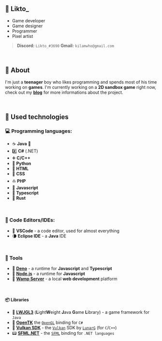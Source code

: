 ## 🎲 Likto_
* Game developer
* Game designer
* Programmer
* Pixel artist

> **Discord:** ``Likto_#3690``
> **Gmail:** ``kilamwho@gmail.com``

<br>

## 📓 About
I'm just a **teenager** boy who likes programming and spends 
most of his time working on **games**. I'm currently working 
on a **2D sandbox game** right now, check out my **[blog](https://likto.tumblr.com/)** for 
more informations about the project.

<br>

## 🔭 Used technologies

### 💻 Programming languages:

* ☕ **Java** 🌟
* #️⃣ **C#** (.NET)
* ➕ **C/C++**
* 🐍 **Python**
* 🔌 **HTML**
* 🎨 **CSS**
* ⛵ **PHP**
* 🌠 **Javascript**
* 🌠 **Typescript**
* 🦀 **Rust**

<br>

### 📝 Code Editors/IDEs:

* 🔀 **VSCode** - a code editor, used for almost everything
* 🌘 **Eclipse IDE** - a **Java** IDE

<br>

### 🔧 Tools

* 🦕 **[Deno](https://deno.land/)** - a runtime for **Javascript** and **Typescript**
* 🌟 **[Node.js](https://nodejs.org)** - a runtime for **Javascript**
* 🔌 **[Wamp Server](https://www.wampserver.com/)** - a local **web development** platform

<br>

#### 📦 Libraries

* 🧱 **[LWJGL3](https://www.lwjgl.org/)** (**L**ight**W**eight **J**ava **G**ame **L**ibrary) - a game framework for ``Java``
* 🧿 **[OpenTK](https://opentk.net/)** the [``OpenGL``](https://www.opengl.org//) binding for ``C#``
* 🌋 **[Vulkan SDK](https://vulkan.lunarg.com/)** - the [``Vulkan``](https://www.vulkan.org/) SDK by [``LunarG``](https://www.lunarg.com/) (for ``C``/``C++``)
* 📟 **[SFML.NET](https://www.sfml-dev.org/download/sfml.net/)** - the [``SFML``](https://www.sfml-dev.org/) binding for ``.NET languages``

<br>
